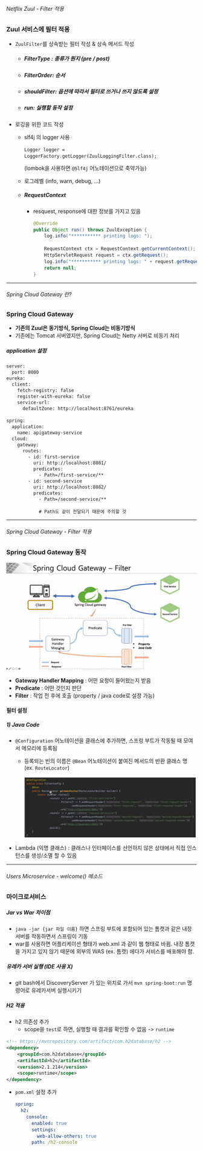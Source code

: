 ###### Netflix Zuul - Filter 적용

### Zuul 서비스에 필터 적용

- `ZuulFilter`를 상속받는 필터 작성 & 상속 메서드 작성

  - ##### FilterType : 종류가 뭔지 (pre / post)

  - ##### FilterOrder: 순서

  - ##### shouldFilter: 옵션에 따라서 필터로 쓰거나 쓰지 않도록 설정

  - ##### run: 실행할 동작 설정

- 로깅을 위한 코드 작성

  - slf4j 의 logger 사용

    `Logger logger = LoggerFactory.getLogger(ZuulLoggingFilter.class);`

    (lombok을 사용하면 `@Slf4j` 어노테이션으로 축약가능)

  - 로그레벨 (info, warn, debug, ...) 

  - ##### RequestContext

    - resquest, response에 대한 정보를 가지고 있음

      ```java
      @Override
      public Object run() throws ZuulException {
          log.info("*********** printing logs: ");
      
          RequestContext ctx = RequestContext.getCurrentContext();
          HttpServletRequest request = ctx.getRequest();
          log.info("*********** printing logs: " + request.getRequestURI());
          return null;
      }
      ```

      

---

###### Spring Cloud Gateway 란?

### Spring Cloud Gateway 

- **기존의 Zuul은 동기방식, Spring Cloud는 비동기방식**
- 기존에는 Tomcat 서버였지만, Spring Cloud는 Netty 서버로 비동기 처리

##### application 설정

```properties
server:
  port: 8000
eureka:
  client:
    fetch-registry: false
    register-with-eureka: false
    service-url:
      defaultZone: http://localhost:8761/eureka

spring:
  application:
    name: apigateway-service
  cloud:
    gateway:
      routes:
        - id: first-service
          uri: http://localhost:8081/
          predicates:
            - Path=/first-service/**
        - id: second-service
          uri: http://localhost:8082/
          predicates:
            - Path=/second-service/**
            
            # Path도 같이 전달되기 때문에 주의할 것
```

---

###### Spring Cloud Gateway - Filter 적용

### Spring Cloud Gateway 동작 

![image-20221225190509352](assets/image-20221225190509352.png)

- **Gateway Handler Mapping** : 어떤 요청이 들어왔는지 받음
- **Predicate** : 어떤 것인지 판단
- **Filter** : 작업 전 후에 호출 (property / java code로 설정 가능)



#### 필터 설정

##### 1) Java Code

- `@Configuration` 어노테이션을 클래스에 추가하면, 스프링 부트가 작동될 때 모여서 메모리에 등록됨

  - 등록되는 빈의 이름은 `@Bean` 어노테이션이 붙여진 메서드의 반환 클래스 명 (ex. `RouteLocator`)

    ![image-20221225190823302](assets/image-20221225190823302.png)

- Lambda (익명 클래스) : 클래스나 인터페이스를 선언하지 않은 상태에서 직접 인스턴스를 생성/소멸 할 수 있음

---

###### Users Microservice - welcome() 메소드

### 마이크로서비스

##### Jar vs War 차이점

- `java -jar {jar 파일 이름}` 하면 스프링 부트에 포함되어 있는 톰캣과 같은 내장 서버를 작동하면서 스프링이 기동
- war를 사용하면 어플리케이션 형태가 web.xml 과 같이 웹 형태로 바뀜. 내장 톰캣을 가지고 있지 않기 때문에 외부의 WAS (ex. 톰캣) 에다가 서비스를 배포해야 함.

##### 유레카 서버 실행 (IDE 사용 X)

- git bash에서 DiscoveryServer 가 있는 위치로 가서 `mvn spring-boot:run` 명령어로 유레카서버 실행시키기

##### H2 적용

- h2 의존성 추가
  - scope을 `test`로 하면, 실행할 때 결과를 확인할 수 없음 -> `runtime`

```xml
<!-- https://mvnrepository.com/artifact/com.h2database/h2 -->
<dependency>
    <groupId>com.h2database</groupId>
    <artifactId>h2</artifactId>
    <version>2.1.214</version>
    <scope>runtime</scope>
</dependency>
```

- `pom.xml` 설정 추가

  ```yaml
  spring:
    h2:
      console:
        enabled: true
        settings:
          web-allow-others: true
        path: /h2-console
  ```

  